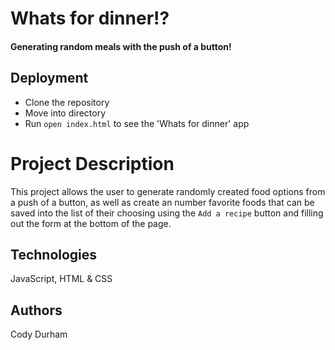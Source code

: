 # Whats for dinner!?
#### Generating random meals with the push of a button!

## Deployment
* Clone the repository
* Move into directory
* Run `open index.html` to see the 'Whats for dinner' app

# Project Description
This project allows the user to generate randomly created food options from a push of a button, as well as create an number favorite foods that can be saved into the list of their choosing using the `Add a recipe` button and filling out the form at the bottom of the page. 

## Technologies
JavaScript, HTML & CSS

## Authors
Cody Durham